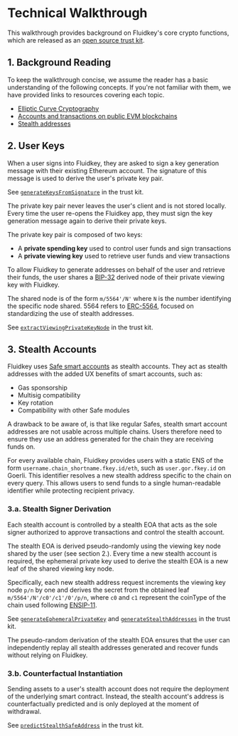 # Technical Walkthrough

This walkthrough provides background on Fluidkey's core crypto functions, which are released as an [open source trust kit](https://github.com/fluidkey/fluidkey-trust-kit).

## 1. Background Reading

To keep the walkthrough concise, we assume the reader has a basic understanding of the following concepts. If you're not familiar with them, we have provided links to resources covering each topic.

- [Elliptic Curve Cryptography](https://blog.cloudflare.com/a-relatively-easy-to-understand-primer-on-elliptic-curve-cryptography/)
- [Accounts and transactions on public EVM blockchains](https://github.com/ethereumbook/ethereumbook)
- [Stealth addresses](https://vitalik.eth.limo/general/2023/01/20/stealth.html)

## 2. User Keys

When a user signs into Fluidkey, they are asked to sign a key generation message with their existing Ethereum account. The signature of this message is used to derive the user's private key pair. 

See [`generateKeysFromSignature`](/src/generateKeysFromSignature.ts) in the trust kit.

The private key pair never leaves the user's client and is not stored locally. Every time the user re-opens the Fluidkey app, they must sign the key generation message again to derive their private keys.

The private key pair is composed of two keys:
- A **private spending key** used to control user funds and sign transactions
- A **private viewing key** used to retrieve user funds and view transactions

To allow Fluidkey to generate addresses on behalf of the user and retrieve their funds, the user shares a [BIP-32](https://github.com/bitcoin/bips/blob/master/bip-0032.mediawiki) derived node of their private viewing key with Fluidkey. 

The shared node is of the form `m/5564'/N'` where `N` is the number identifying the specific node shared. 5564 refers to [ERC-5564](https://eips.ethereum.org/EIPS/eip-5564), focused on standardizing the use of stealth addresses. 

See [`extractViewingPrivateKeyNode`](/src/extractViewingPrivateKeyNode.ts) in the trust kit.

## 3. Stealth Accounts

Fluidkey uses [Safe smart accounts](https://github.com/safe-global/safe-contracts) as stealth accounts. They act as stealth addresses with the added UX benefits of smart accounts, such as:
- Gas sponsorship
- Multisig compatibility
- Key rotation
- Compatibility with other Safe modules

A drawback to be aware of, is that like regular Safes, stealth smart account addresses are not usable across multiple chains. Users therefore need to ensure they use an address generated for the chain they are receiving funds on. 

For every available chain, Fluidkey provides users with a static ENS of the form `username.chain_shortname.fkey.id/eth`, such as `user.gor.fkey.id` on Goerli. This identifier resolves a new stealth address specific to the chain on every query. This allows users to send funds to a single human-readable identifier while protecting recipient privacy.

### 3.a. Stealth Signer Derivation

Each stealth account is controlled by a stealth EOA that acts as the sole signer authorized to approve transactions and control the stealth account. 

The stealth EOA is derived pseudo-randomly using the viewing key node shared by the user (see section 2.). Every time a new stealth account is required, the ephemeral private key used to derive the stealth EOA is a new leaf of the shared viewing key node. 

Specifically, each new stealth address request increments the viewing key node `p/n` by one and derives the secret from the obtained leaf `m/5564'/N'/c0'/c1'/0'/p/n`, where `c0` and `c1` represent the coinType of the chain used following [ENSIP-11](https://docs.ens.domains/ens-improvement-proposals/ensip-11-evmchain-address-resolution ).

See [`generateEphemeralPrivateKey`](/src/generateEphemeralPrivateKey.ts) and [`generateStealthAddresses`](/src/generateStealthAddresses.ts) in the trust kit.

The pseudo-random derivation of the stealth EOA ensures that the user can independently replay all stealth addresses generated and recover funds without relying on Fluidkey.

### 3.b. Counterfactual Instantiation

Sending assets to a user's stealth account does not require the deployment of the underlying smart contract. Instead, the stealth account's address is counterfactually predicted and is only deployed at the moment of withdrawal. 

See [`predictStealthSafeAddress`](/src/predictStealthSafeAddress.ts) in the trust kit.